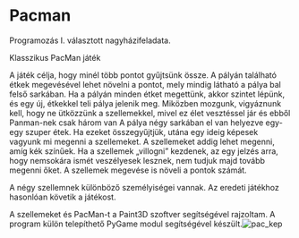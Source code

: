 # Pacman
Programozás I. választott nagyházifeladata.

Klasszikus PacMan játék

A játék célja, hogy minél több pontot gyűjtsünk össze. A pályán található étkek megevésével lehet növelni a pontot, mely mindig látható a pálya bal felső sarkában. Ha a pályán minden étket megettünk, akkor szintet lépünk, és egy új, étkekkel teli pálya jelenik meg. Miközben mozgunk, vigyáznunk kell, hogy ne ütközzünk a szellemekkel, mivel ez élet vesztéssel jár és ebből Panman-nek csak három van A pálya négy sarkában el van helyezve egy-egy szuper étek. Ha ezeket összegyűjtjük, utána egy ideig képesek vagyunk mi megenni a szellemeket. A szellemeket addig lehet megenni, amíg kék színűek. Ha a szellemek „villogni” kezdenek, az egy jelzés arra, hogy nemsokára ismét veszélyesek lesznek, nem tudjuk majd tovább megenni őket. A szellemek megevése is növeli a pontok számát.

A négy szellemnek különböző személyiségei vannak. Az eredeti játékhoz hasonlóan követik a játékost.

A szellemeket és PacMan-t a Paint3D szoftver segítségével rajzoltam. A program külön telepíthető PyGame modul segítségével készült.![pac_kep](https://user-images.githubusercontent.com/71931496/109664585-90726580-7b6d-11eb-8173-dbe3575585ac.png)

